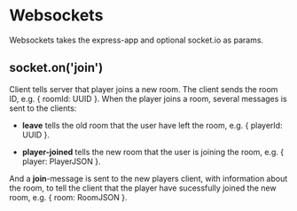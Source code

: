 

<!-- Start src/server/websockets.js -->

# Websockets

Websockets takes the express-app and optional socket.io as params.

## socket.on('join')

Client tells server that player joins a new room. The client sends the
room ID, e.g. { roomId: UUID }. When the player joins a room, several
messages is sent to the clients:

* **leave** tells the old room that the user have left the room,
  e.g. { playerId: UUID }.

* **player-joined** tells the new room that the user is joining the
  room, e.g. { player: PlayerJSON }.

And a **join**-message is sent to the new players client, with
information about the room, to tell the client that the player have
sucessfully joined the new room, e.g. { room: RoomJSON }.

<!-- End src/server/websockets.js -->

